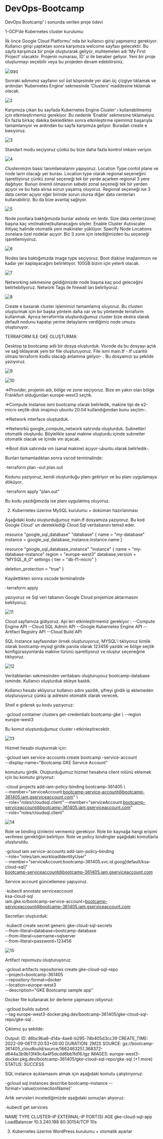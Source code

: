 # DevOps-Bootcamp
DevOps Bootcamp' i sonunda verilen proje ödevi


1-GCP’de Kubernetes cluster kurulumu:

İlk önce Google Cloud Platformu’ nda bir kullanıcı girişi yapmamız gerekiyor. Kullanıcı girişi yaptıktan sonra karşımıza welcome sayfası gelecektir. Bu sayfa karşımıza bir proje oluşturarak geliyor, muhtemelen adı ‘My First Project’ olacaktır. Projenin numarası, ID’ si ile beraber geliyor. Yeni bir proje oluşturmayı seçebilir veya bu projeden devam edebilirsiniz. 

![qqq](https://user-images.githubusercontent.com/95285650/188975913-f27fd64b-b1c3-43db-8cff-ba04cf06c697.png)

Sonraki adımımız sayfanın sol üst köşesinde yer alan üç çizgiye tıklamak ve ardından ‘Kubernetes Engine’ sekmesinde ‘Clusters’ maddesine tıklamak olacak.

![2](https://user-images.githubusercontent.com/95285650/188976352-db664b82-03e1-4ca5-9125-3e001f401feb.png)

Karşımıza çıkan bu sayfada Kubernetes Engine Cluster’ ı kullanabilmemiz için etkinleştirmemiz gerekiyor. Bu nedenle ‘Enable’ sekmesine tıklamalıyız. En fazla birkaç dakika bekledikten sonra etkinleştirme işlemimiz başarıyla tamamlanıyor ve ardından bu sayfa karşımıza geliyor. Buradan create e basıyoruz. 

![3](https://user-images.githubusercontent.com/95285650/188976589-e753c50c-cb45-44a0-bbbc-1223c96bc1d2.png)

Standart modu seçiyoruz çünkü bu bize daha fazla kontrol imkanı veriyor.

![4](https://user-images.githubusercontent.com/95285650/188976748-ca8c5fe4-bc1e-4c27-a628-55c2b5bc4809.png)

Clusterımızın basic tanımlamalarını yapıyoruz. Location Type contol plane ve node larin olacağı yer burası. Location type olarak regional seçeneğini işaretliyoruz çünkü zonal seçeneği tek bir yerde açarken regional 3 yere dağıtıyor. Bunun önemli olmasının sebebi zonal seçeneği tek bir yerden açıyor ve bu hata alırsa sorun yaşamış oluyoruz. Regional seçeneği ise 3 data center açıyor eğer birinde sorun olursa diğer data centerları kullanabiliriz. Bu da bize avantaj sağlıyor.

![5](https://user-images.githubusercontent.com/95285650/188977217-055191a9-65a9-4723-87f3-2251b4f12a85.png)

Node poollara baktığımızda bunlar aslında vm lerdir. Size data center(zone) başına kaç vm(makine)kullanacağını söyler. Enable Cluster Autoscaler ihtiyaç halinde otomatik yeni makineler yüklüyor. Specify Node Locations zonelara özel nodelar açıyor. Biz 3 zone için istediğimizden bu seçeneği işaretlemiyoruz.

![6](https://user-images.githubusercontent.com/95285650/188977777-4649472b-1b94-430e-b2d9-93a26661b728.png)

Nodes lara baktığımızda image type seçiyoruz. Boot diskise imajlarımızın ne kadar yer kaplayacağını belirletiyor. 100GB bizim için yeterli olacak.

![7](https://user-images.githubusercontent.com/95285650/188978194-025b7908-be23-4225-b095-427992c46b28.png)

Networking sekmesine geldiğimizde node başına kaç pod geleceğini belirtebiliyoruz. Network Tags ile firewall ları belirliyoruz.

![8](https://user-images.githubusercontent.com/95285650/188978534-4c7b9874-295f-4aa3-ae43-4a36ce9f9e30.png)

Create e basarak cluster işlemimizi tamamlamış oluyoruz. Bu clusterı oluşturmak için bir başka yöntem daha var ve bu yöntemde terraform kullanmak. Ayrıca terraformla oluşturduğumuz cluster bize ekstra olarak default nodunu kapatıp yerine detaylarını verdiğimiz node umuzu oluşturuyor. 

TERRAFORM İLE GKE OLUŞTURMA:

Desktop ta bootcamp adlı bir dosya oluşturduk. Vscode da bu dosyayı açtık ve sağ tıklayarak yeni bir file oluşturuyoruz. File ismi main.tf -.tf uzantılı olması terraform kodlu olacağı anlamına geliyor- . Bu dosyamızı şu şekilde yazıyoruz.

![9](https://user-images.githubusercontent.com/95285650/188979213-32f2ad7c-bce5-41e6-becd-8415b6dd2b6b.png)

![10](https://user-images.githubusercontent.com/95285650/188979359-146e2ec3-ea98-4159-bb3e-8e67e3d7860e.png)

=>Provider, projenin adı, bölge ve zone seçiyoruz. Bize en yakın olan bölge Frankfurt olduğundan europe-west3 seçtik. 

=>Compute instanse ismi bootcamp olarak belirledik, makine tipi de e2-micro seçtik-disk imajımızı ubuntu 20.04 kullandığımdan bunu seçtim-. 

=>Network interface oluşturduk.

=>Networkü google_compute_network satırında oluşturduk. Subnetleri otomatik oluşturdu. Böylelikle sanal makine oluşturdu içinde subnetler otomatik olacak ve içinde vm açacak.

=>Boot disk satırında vm (sanal makine) açıyor-ubuntu olarak belirledik-.

Bunları tamamladıktan sonra vscod terminalinde:

-terraform plan –out plan.out 

Kodunu yazıyoruz, kendi oluşturduğu planı getiriyor ve bu planı uygulamaya döküyor. 

-terraform apply "plan.out" 

Bu kodu yazdığımızda ise planı uygulatmış oluyoruz.


2. Kubernetes üzerine MySQL kurulumu + doküman hazırlanması

Aşağıdaki kodu oluşturduğumuz main.tf dosyamıza yazıyoruz. Bu kod Google Cloud' un desteklediği Cloud Sql veritabanını temsil eder.

resource "google_sql_database" "database" {
  name     = "my-database"
  instance = google_sql_database_instance.instance.name
}

resource "google_sql_database_instance" "instance" {
  name             = "my-database-instance"
  region           = "europe-west3"
  database_version = "MYSQL_8_0"
  settings {
    tier = "db-f1-micro"
  }

  deletion_protection  = "true"
}

Kaydettikten sonra vscode terminalinde 

-terraform apply 

yazıyoruz ve Sql veri tabanını Google Cloud projemize aktarmasını bekliyoruz. 

![11](https://user-images.githubusercontent.com/95285650/188982353-87ad78b1-d12b-4d41-9568-fa94a6412c81.png)

Cloud sayfamıza gidiyoruz. Api leri etkinleştirmemiz gerekiyor : 
--Compute Engine API
--Cloud SQL Admin API
--Google Kubernetes Engine API
--Artifact Registry API
--Cloud Build API

SQL Instance sayfasından örnek oluşturuyoruz, MYSQL'i tıklıyoruz kimlik olarak bootcamp-mysql girdik parola olarak 123456 yazdık ve bölge seçtik konfigürasyonlarda makine türünü işaretliyoruz ve oluştur seçeneğine tıklıyoruz. 

![12](https://user-images.githubusercontent.com/95285650/188983400-5f9c17a6-85af-47ad-a36c-57da277d6085.png)

Veritablanları sekmesinden veritabanı oluşturuyouz bootcamp-database isminde. Kullanıcı oluşturduk ekleye bastık.

Kullanıcı hesabı ekliyoruz kullanıcı adını yazdık, şifreyi girdik ip eklemeden oluşturuyoruz çünkü ip adresini otomatik olarak verecek.

Shell e giderek şu kodu yazıyoruz:

-gcloud container clusters get-credentials bootcamp-gke \ --region europe-west3

Bu komut oluşturduğumuz cluster ı etkinleştirecektir.

![13](https://user-images.githubusercontent.com/95285650/188984269-b99c335e-24f5-41a6-a8e1-4d10bc4a0604.png)

Hizmet hesabı oluşturmak için:  

-gcloud iam service-accounts create bootcamp -service-account \
  --display-name="Bootcamp GKE Service Account"
 
komutunu girdik. Oluşturduğumuz hizmet hesabına client rolünü eklemek için bu komutu giriyoruz:

-cloud projects add-iam-policy-binding bootcamp-361405 \  
  --member="serviceAccount:bootcamp-service-account@bootcamp-361405.iam.gserviceaccount.com" \  
  --role="roles/cloudsql.client"
  --member="serviceAccount:bootcamp-serviceaccount@bootcamp-361405.iam.gserviceaccount.com" \
  --role="roles/cloudsql.client"
  
![14](https://user-images.githubusercontent.com/95285650/188984699-357d546b-7d6e-4e76-adc1-1a2ac90d1e2f.png)

Role ve binding izinlerini vermemiz gerekiyor. Role bir kaynağa hangi erişimi verilmesi gerektiğini belirtiyor. Role ve policy bindingler aşağıdaki komutlarla oluşturuldu.

-gcloud iam service-accounts add-iam-policy-binding \
  --role="roles/iam.workloadIdentityUser" \
  --member="serviceAccount:bootcamp-361405.svc.id.goog[default/ksa-cloud-sql]" \
  bootcamp-serviceaccount@bootcamp-361405.iam.gserviceaccount.com

Service account güncellemesi yapıyoruz.

-kubectl annotate serviceaccount \
  ksa-cloud-sql  \
  iam.gke.io/bootcamp-service-account=bootcamp-serviceaccount@bootcamp-361405.iam.gserviceaccount.com
  
Secretları oluşturduk:
  
-kubectl create secret generic gke-cloud-sql-secrets \
  --from-literal=database=bootcamp-database \
  --from-literal=username=sqlserver \
  --from-literal=password=123456
  
 ![15](https://user-images.githubusercontent.com/95285650/188986239-a30cb0ab-a33a-4f9c-9c3f-54854962dec8.png)
 
Artifact repomuzu oluşturuyoruz:

-gcloud artifacts repositories create gke-cloud-sql-repo \
  --project=bootcamp-361405 \
  --repository-format=docker \
  --location=europe-west3 \
  --description="GKE Bootcamp sample app"

Docker file kullanarak bir derleme yapmasını istiyoruz:

-gcloud builds submit \
  --tag europe-west3-docker.pkg.dev/bootcamp-361405/gke-cloud-sql-repo/gke-sql .

Çıktımız şu şekilde:

Output:
ID: 46bc9ba8-d14a-4ae8-b295-74b405d3cc39
CREATE_TIME: 2022-09-06T11:20:53+00:00
DURATION: 2M2S
SOURCE: gs://bootcamp-361405_cloudbuild/source/1662463251.368372-d644a3b9b13f49c4a4f5dcdd6bb1fd16.tgz
IMAGES: europe-west3-docker.pkg.dev/bootcamp-361405/gke-cloud-sql-repo/gke-sql (+1 more)
STATUS: SUCCESS

SQL instance açıklamasını almak için aşağıdaki komutu çalıştırıyoruz:

-gcloud sql instances describe bootcamp-instance --format='value(connectionName)' 

Artık servisleri incelediğimizde aşağıdaki sonuçları alıyoruz:

-kubectl get services

NAME                TYPE           CLUSTER-IP     EXTERNAL-IP   PORT(S)        AGE
gke-cloud-sql-app   LoadBalancer   10.3.240.188   <pending>     80:30154/TCP   10s

3. Kubernetes üzerine WordPress kurulumu + otomatik ayarlar









  
  
  
  
  
  
  
  
  
  
  
 
 
 


